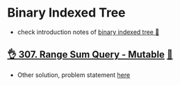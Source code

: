 # Binary Indexed Tree
- check introduction notes of [binary indexed tree :notebook:](../../notes/binary_index_tree.md)

## [:ok_hand: 307. Range Sum Query - Mutable](https://leetcode.com/problems/range-sum-query-mutable/) [:dart:](range_sum_query_mutable_binary_indexed_tree.h)
- Other solution, problem statement [here](../segment_tree/README.md#okhand-307-range-sum-query---mutablehttpsleetcodecomproblemsrange-sum-query-mutable-dartrangesumquerymutablesegmenttreeh)
